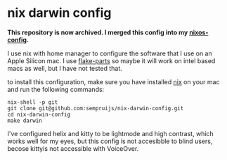 # nix darwin config

**This repository is now archived. I merged this config into my [nixos-config](https://github.com/sempruijs/nixos-config).**

I use nix with home manager to configure the software that I use on an Apple Silicon mac.
I use [flake-parts](https://github.com/hercules-ci/flake-parts) so maybe it will work on intel based macs as well, but I have not tested that.

to install this configuration, make sure you have installed [nix](https://nixos.org/download.html) on your mac and run the following commands:

```shell
nix-shell -p git
git clone git@github.com:sempruijs/nix-darwin-config.git
cd nix-darwin-config
make darwin
```

I've configured helix and kitty to be lightmode and high contrast, which works well for my eyes, but this config is not accesibble to blind users, becose kittyis not accessible with VoiceOver.

